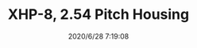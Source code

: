 ﻿---
layout: post 
title: XHP-8, 2.54 Pitch Housing
tags: 
categories: housing-terminal
overview: This connector was developed based on the high reliability
series: 
part_number: XHP-8
thumb_img: static/202006/368-thumb-20200628152111.jpg
small_img: static/202006/368-20200628152111.jpg
date: 2020/6/28 7:19:08
---




